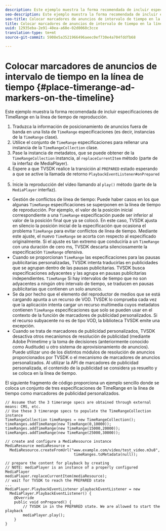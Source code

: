```yaml
---
description: Este ejemplo muestra la forma recomendada de incluir especificaciones de TimeRange en la línea de tiempo de reproducción.
seo-description: Este ejemplo muestra la forma recomendada de incluir especificaciones de TimeRange en la línea de tiempo de reproducción.
seo-title: Colocar marcadores de anuncios de intervalo de tiempo en la línea de tiempo
title: Colocar marcadores de anuncios de intervalo de tiempo en la línea de tiempo
uuid: 12935eba-2e91-40ea-a60e-02d0060c3cce
translation-type: tm+mt
source-git-commit: 5908e5a3521966496aeec0ef730e4a704fddfb68

---
```



# Colocar marcadores de anuncios de intervalo de tiempo en la línea de tiempo {#place-timerange-ad-markers-on-the-timeline}

Este ejemplo muestra la forma recomendada de incluir especificaciones de TimeRange en la línea de tiempo de reproducción.

1. Traduzca la información de posicionamiento de anuncios fuera de banda en una lista de `TimeRange` especificaciones (es decir, instancias de la `TimeRange` clase).
1. Utilice el conjunto de `TimeRange` especificaciones para rellenar una instancia de la `TimeRangeCollection` clase.
1. Pase la instancia de metadatos, que se puede obtener de la `TimeRangeCollection` instancia, al `replaceCurrentItem` método (parte de la interfaz de MediaPlayer).
1. Espere a que TVSDK realice la transición al `PREPARED` estado esperando a que se active la llamada de retorno `PlaybackEventListener#onPrepared` .
1. Inicie la reproducción del vídeo llamando al `play()` método (parte de la `MediaPlayer` interfaz).

* Gestión de conflictos de línea de tiempo: Puede haber casos en los que algunas `TimeRange` especificaciones se superponen en la línea de tiempo de reproducción. Por ejemplo, el valor de la posición inicial correspondiente a una `TimeRange` especificación puede ser inferior al valor de la posición final que ya se colocó. En este caso, TVSDK ajusta en silencio la posición inicial de la especificación que ocasiona el problema `TimeRange` para evitar conflictos de línea de tiempo. Mediante este ajuste, el nuevo `TimeRange` se acorta con respecto al especificado originalmente. Si el ajuste es tan extremo que conduciría a un `TimeRange` con una duración de cero ms, TVSDK descarta silenciosamente la especificación `TimeRange` ofensiva.
* Cuando se proporcionan `TimeRange` las especificaciones para las pausas publicitarias personalizadas, TVSDK intenta traducirlas en publicidades que se agrupan dentro de las pausas publicitarias. TVSDK busca especificaciones adyacentes y las agrupa en pausas publicitarias independientes. `TimeRange` Si hay intervalos de tiempo que no son adyacentes a ningún otro intervalo de tiempo, se traducen en pausas publicitarias que contienen un solo anuncio.
* Se da por hecho que el elemento del reproductor de medios que se está cargando apunta a un recurso de VOD. TVSDK lo comprueba cada vez que la aplicación intenta cargar un recurso multimedia cuyos metadatos contienen `TimeRange` especificaciones que solo se pueden usar en el contexto de la función de marcadores de publicidad personalizados. Si el recurso subyacente no es de tipo VOD, la biblioteca TVSDK emite una excepción.
* Cuando se trata de marcadores de publicidad personalizados, TVSDK desactiva otros mecanismos de resolución de publicidad (mediante Adobe Primetime y la toma de decisiones (anteriormente conocido como Auditude) u otro sistema de aprovisionamiento de anuncios). Puede utilizar uno de los distintos módulos de resolución de anuncios proporcionados por TVSDK o el mecanismo de marcadores de anuncios personalizados. Al utilizar la API de marcadores de publicidad personalizada, el contenido de la publicidad se considera ya resuelto y se coloca en la línea de tiempo.

El siguiente fragmento de código proporciona un ejemplo sencillo donde se coloca un conjunto de tres especificaciones de TimeRange en la línea de tiempo como marcadores de publicidad personalizados.

```java>
// Assume that the 3 timerange specs are obtained through external means: CMS, etc. 
// Use these 3 timerange specs to populate the TimeRangeCollection instance 
TimeRangeCollection timeRanges = new TimeRangeCollection();  
timeRanges.addTimeRange(new TimeRange(0,10000)); 
timeRanges.addTimeRange(new TimeRange(15000,20000)); 
timeRanges.addTimeRange(new TimeRange(25000,30000)); 
 
// create and configure a MediaResource instance 
MediaResource mediaResource =  
  MediaResource.createFromUrl("www.example.com/video/test_video.m3u8",  
                               timeRanges.toMetadata(null)); 
 
// prepare the content for playback by creating 
// NOTE: mediaPlayer is an instance of a properly configured MediaPlayer  
mediaPlayer.replaceCurrentItem(mediaResource); 
// wait for TVSDK to reach the PREPARED state 
... 
MediaPlayer.PlaybackEventListener playbackEventListener = new 
  MediaPlayer.PlaybackEventListener() { 
    @Override 
    public void onPrepared() { 
        // TVSDK in in the PREPARED state. We are allowed to start the playback  
        mediaPlayer.play(); 
    } 
} 
```
